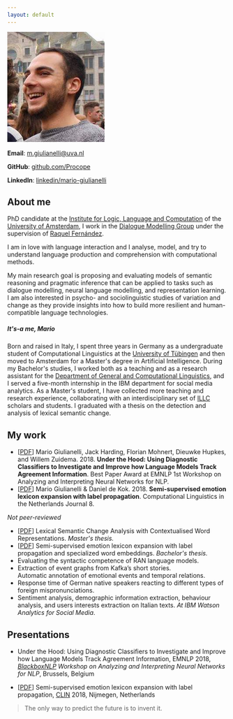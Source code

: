 ```yaml
---
layout: default
---
```


<img class="profile-picture" src="io.jpg">

**Email**: [m.giulianelli@uva.nl](mario.giulianelli@student.uva.nl)

**GitHub**: [github.com/Procope](https://github.com/Procope)

**LinkedIn**: [linkedin/mario-giulianelli](https://www.linkedin.com/in/mario-giulianelli/)  


## About me
PhD candidate at the [Institute for Logic, Language and Computation](https://www.illc.uva.nl) of the [University of Amsterdam](https://www.uva.nl/en), I work in the [Dialogue Modelling Group](https://staff.fnwi.uva.nl/r.fernandezrovira/dialogue-group.php) under the supervision of [Raquel Fernández](https://staff.fnwi.uva.nl/r.fernandezrovira/).

I am in love with language interaction and I analyse, model, and try to understand language production and comprehension with computational methods.

My main research goal is proposing and evaluating models of semantic reasoning and pragmatic inference that can be applied to tasks such as dialogue modelling, neural language modelling, and representation learning. I am also interested in psycho- and sociolinguistic studies of variation and change as they provide insights into how to build more resilient and human-compatible language technologies.

##### It's-a me, Mario  
Born and raised in Italy, I spent three years in Germany as a undergraduate student of Computational Linguistics at the [University of Tübingen](https://uni-tuebingen.de/en/) and then moved to Amsterdam for a Master's degree in Artificial Intelligence. 
During my Bachelor's studies, I worked both as a teaching and as a research assistant for the [Department of General and Computational Linguistics](https://uni-tuebingen.de/en/faculties/faculty-of-humanities/departments/modern-languages/department-of-linguistics/), and I served a five-month internship in the IBM department for social media analytics.
As a Master's student, I have collected more teaching and research experience, collaborating with an interdisciplinary set of [ILLC](https://www.illc.uva.nl) scholars and students. I graduated with a thesis on the detection and analysis of lexical semantic change.
<!--
In July 2017 I graduated with a
thesis that proposes [new methods](https://arxiv.org/abs/1708.03910) for the analysis of affective text.
Currently I study Artificial Intelligence at the University of Amsterdam.   
-->

 
## My work
- [[PDF](https://arxiv.org/pdf/1808.08079.pdf)] Mario Giulianelli, Jack Harding, Florian Mohnert, Dieuwke Hupkes, and Willem Zuidema. 2018. **Under the Hood: Using Diagnostic Classifiers to Investigate and Improve how Language Models Track Agreement Information**. Best Paper Award at EMNLP 1st Workshop on Analyzing and Interpreting Neural Networks for NLP.
- [[PDF](https://clinjournal.org/sites/clinjournal.org/files/Giulianelli2018_0.pdf)] Mario Giulianelli & Daniel de Kok. 2018. **Semi-supervised emotion lexicon expansion with label propagation**. Computational Linguistics in the Netherlands Journal 8.

*Not peer-reviewed*
- [[PDF](mscthesis.pdf)] Lexical Semantic Change Analysis with Contextualised Word Representations. _Master's thesis._ 
- [[PDF](https://arxiv.org/pdf/1708.03910.pdf)] Semi-supervised emotion lexicon expansion with label propagation and specialized word embeddings. _Bachelor's thesis._ 
- Evaluating the syntactic competence of RAN language models.
- Extraction of event graphs from Kafka’s short stories.   
  Automatic annotation of emotional events and temporal relations.
- Response time of German native speakers reacting to different types of foreign mispronunciations. 
- Sentiment analysis, demographic information extraction, behaviour analysis, and users interests extraction
 on Italian texts. _At IBM Watson Analytics for Social Media_.

## Presentations
- Under the Hood: Using Diagnostic Classifiers to Investigate and Improve how Language Models Track Agreement Information, EMNLP 2018, _[BlackboxNLP](https://blackboxnlp.github.io) Workshop on Analyzing and Interpreting Neural Networks for NLP_, Brussels, Belgium
<!-- > 1 November 2018, 17:00, Brussels -->
- [[PDF](CLIN28.pdf)] Semi-supervised emotion lexicon expansion with label propagation, [CLIN](http://clin28.cls.ru.nl/#abstract-49) 2018, Nijmegen, Netherlands 

<!--
## GitHub
- [under-the-hood](https://github.com/Procope/under-the-hood/blob/master/README.md): using diagnostic classifiers to investigate and improve how language models process subject-verb agreement.
- [emo2vec](https://github.com/Procope/emo2vec/blob/master/README.md): expand an emotion lexicon via label propagation and learn emotion-specific word embeddings from an annotated corpus. 
-->
> The only way to predict the future is to invent it.   
